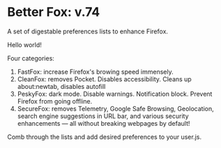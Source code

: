 # Better Fox: v.74
A set of digestable preferences lists to enhance Firefox.

Hello world!

Four categories:
1) FastFox: increase Firefox's browing speed immensely.
2) CleanFox: removes Pocket. Disables accessibility. Cleans up about:newtab, disables autofill 
3) PeskyFox: dark mode. Disable warnings. Notification block. Prevent Firefox from going offline.
4) SecureFox: removes Telemetry, Google Safe Browsing, Geolocation, search engine suggestions in URL bar, and various security enhancements — all without breaking webpages by default!

Comb through the lists and add desired preferences to your user.js.
